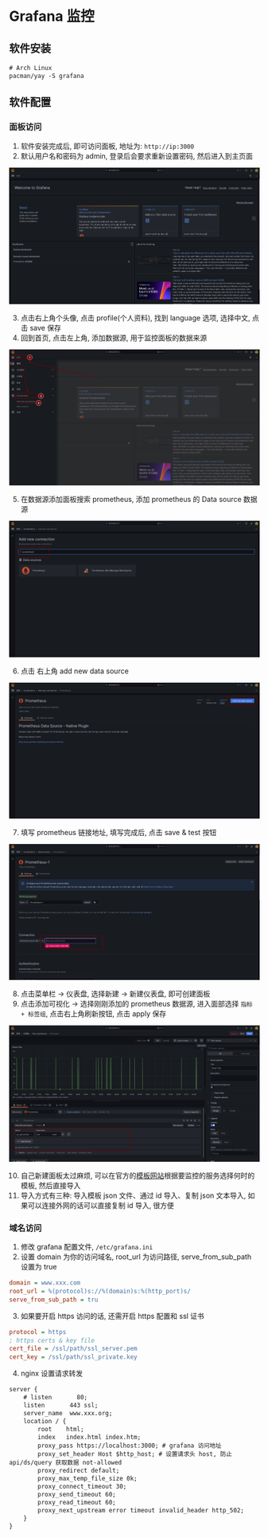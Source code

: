 # Grafana 监控

## 软件安装

```shell
# Arch Linux
pacman/yay -S grafana
```

## 软件配置

### 面板访问

1. 软件安装完成后, 即可访问面板, 地址为: `http://ip:3000`
2. 默认用户名和密码为 admin, 登录后会要求重新设置密码, 然后进入到主页面

![grafan-主界面](software006.imgs/image-20231129222617708.png)

3. 点击右上角个头像, 点击 profile(个人资料), 找到 language 选项, 选择中文, 点击 save 保存
4. 回到首页, 点击左上角, 添加数据源, 用于监控面板的数据来源

![添加数据源](software006.imgs/image-20231129223115890.png)

5. 在数据源添加面板搜索 prometheus, 添加 prometheus 的 Data source 数据源

![添加prometheus](software006.imgs/image-20231129223403474.png)

6. 点击 右上角 add new data source

![add-new-data_source](software006.imgs/image-20231129223633796.png)

7. 填写 prometheus 链接地址, 填写完成后, 点击 save & test 按钮

![填写链接地址](software006.imgs/image-20231129223804767.png)

8. 点击菜单栏 -> 仪表盘, 选择新建 -> 新建仪表盘, 即可创建面板
9. 点击添加可视化 -> 选择刚刚添加的 prometheus 数据源, 进入面部选择 `指标 + 标签组`, 点击右上角刷新按钮, 点击 apply 保存

![新建面板](software006.imgs/image-20231129224651447.png)

10. 自己新建面板太过麻烦, 可以在官方的[模板网站](https://grafana.com/grafana/dashboards/)根据要监控的服务选择何时的模板, 然后直接导入
11. 导入方式有三种: 导入模板 json 文件、通过 id 导入、复制 json 文本导入, 如果可以连接外网的话可以直接复制 id 导入, 很方便

### 域名访问

1. 修改 grafana 配置文件, `/etc/grafana.ini`
2. 设置 domain 为你的访问域名, root_url 为访问路径, serve_from_sub_path 设置为 true

```ini
domain = www.xxx.com
root_url = %(protocol)s://%(domain)s:%(http_port)s/
serve_from_sub_path = tru
```

3. 如果要开启 https 访问的话, 还需开启 https 配置和 ssl 证书

```ini
protocol = https
; https certs & key file
cert_file = /ssl/path/ssl_server.pem
cert_key = /ssl/path/ssl_private.key
```

4. nginx 设置请求转发

```nginx
server {    
    # listen       80;
    listen       443 ssl;   
    server_name  www.xxx.org;                                                                                                                            
    location / {   
        root    html;
        index   index.html index.htm; 
        proxy_pass https://localhost:3000; # grafana 访问地址 
        proxy_set_header Host $http_host; # 设置请求头 host, 防止 api/ds/query 获取数据 not-allowed
        proxy_redirect default;    
        proxy_max_temp_file_size 0k;
        proxy_connect_timeout 30;
        proxy_send_timeout 60; 
        proxy_read_timeout 60; 
        proxy_next_upstream error timeout invalid_header http_502;
    }  
}
```

